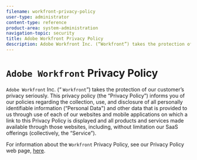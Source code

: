 ```yaml
---
filename: workfront-privacy-policy
user-type: administrator
content-type: reference
product-area: system-administration
navigation-topic: security
title: Adobe Workfront Privacy Policy
description: Adobe Workfront Inc. (“Workfront”) takes the protection of our customer’s privacy seriously. This privacy policy (the “Privacy Policy”) informs you of our policies regarding the collection, use, and disclosure of all personally identifiable information (“Personal Data") and other data that is provided to us through use of each of our websites and mobile applications on which a link to this Privacy Policy is displayed and all products and services made available through those websites, including, without limitation our SaaS offerings (collectively, the “Service”).
---
```


# `Adobe Workfront` Privacy Policy

`Adobe Workfront` Inc. (“ `Workfront`”) takes the protection of our customer’s privacy seriously. This privacy policy (the “Privacy Policy”) informs you of our policies regarding the collection, use, and disclosure of all personally identifiable information (“Personal Data") and other data that is provided to us through use of each of our websites and mobile applications on which a link to this Privacy Policy is displayed and all products and services made available through those websites, including, without limitation our SaaS offerings (collectively, the “Service”).

For information about the `Workfront` Privacy Policy, see our Privacy Policy web page, [here](https://www.workfront.com/privacy-notice).
